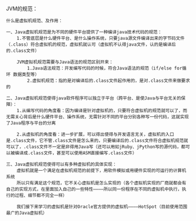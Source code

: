 JVM的规范：

	什么是虚拟机规范、及作用：

	一、Java虚拟机规范是为不同的硬件平台提供了一种编译java技术代码的规范：
		1.不管底层是什么硬件平台、是什么操作系统，只要java源文件编译出来的字节码文件（.class）符合虚拟机的规范，虚拟机就认可（虚拟机不认得java文件，认的是编译后的.class文件）

		JVM虚拟机规范需要与Java语法的规范区别开来：
			1.Java语法规范：开发编写代码的时候，符合Java语法的规范（if/else for循环 数据类型等）
			2.虚拟机规范：指的是对编译后的.class文件起作用的，是对.class文件来做要求的

	二、Java虚拟机规范使得java软件程序可以独立于平台（跨平台、是使Java与平台无关的保障）：
		1.从编写代码的角度看：因为编译是针对虚拟机的，只要符合虚拟机的规范就可以了，而无需关心背后是什么硬件平台、操作系统，无需针对不同的平台分别各种写一份代码，这就实现了Java程序与平台的分离

		2.从虚拟机的角度看：进一步扩展，可以得出使得与开发语言无关，虚拟机的入口是.class文件，它不管.class文件是怎么来的，只要编译后的.class文件符合虚拟机规范就可以了，.class文件不一定是非得用Java写（还可以用如jRuby、jPython写的源代码，都可以被编译成.class文件，甚至可以使用ASM直接编写.class文件）

	三、Java虚拟机规范使得可以有多种虚拟机的具体实现：
		虚拟机就是一个满足在虚拟机规范的前提下，用软件模拟或用硬件实现的可运行的计算机系统
		所以只有满足这个规范，它不关心虚拟机是怎么实现的（各个虚拟机实现的厂商就都会有自己的实现方式，在里面加入自己的一些特性————所以同一份程序在不同的虚拟机中执行，执行的过程、细节都不完全一样）

		我们接下来学习的虚拟机是针对Oracle官方提供的虚拟机————HotSpot（目前使用范围最广的Java虚拟机）